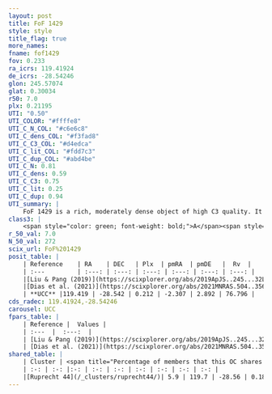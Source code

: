 ```yaml
---
layout: post
title: FoF 1429
style: style
title_flag: true
more_names: 
fname: fof1429
fov: 0.233
ra_icrs: 119.41924
de_icrs: -28.54246
glon: 245.57074
glat: 0.30034
r50: 7.0
plx: 0.21195
UTI: "0.50"
UTI_COLOR: "#ffffe8"
UTI_C_N_COL: "#c6e6c8"
UTI_C_dens_COL: "#f3fad8"
UTI_C_C3_COL: "#d4edca"
UTI_C_lit_COL: "#fdd7c3"
UTI_C_dup_COL: "#abd4be"
UTI_C_N: 0.81
UTI_C_dens: 0.59
UTI_C_C3: 0.75
UTI_C_lit: 0.25
UTI_C_dup: 0.94
UTI_summary: |
    FoF 1429 is a rich, moderately dense object of high C3 quality. It is poorly studied in the literature.<br><br>This is very likely a unique object, which shares a very small percentage of members with at least one previously reported entry.
class3: |
    <span style="color: green; font-weight: bold;">A</span><span style="color: #FFC300; font-weight: bold;">B</span>
r_50_val: 7.0
N_50_val: 272
scix_url: FoF%201429
posit_table: |
    | Reference    | RA    | DEC   | Plx  | pmRA  | pmDE   |  Rv  |
    | :---         | :---: | :---: | :---: | :---: | :---: | :---: |
    |[Liu & Pang (2019)](https://scixplorer.org/abs/2019ApJS..245...32L) | 119.362 | -28.537 | 0.254 | -2.263 | 2.814 | -- |
    |[Dias et al. (2021)](https://scixplorer.org/abs/2021MNRAS.504..356D) | 119.398 | -28.542 | 0.246 | -2.308 | 2.866 | 78.594 |
    | **UCC** |119.419 | -28.542 | 0.212 | -2.307 | 2.892 | 76.796 | 
cds_radec: 119.41924,-28.54246
carousel: UCC
fpars_table: |
    | Reference |  Values |
    | :---  |  :---:  |
    | [Liu & Pang (2019)](https://scixplorer.org/abs/2019ApJS..245...32L) | `Age=0.501, Z=0.5` |
    | [Dias et al. (2021)](https://scixplorer.org/abs/2021MNRAS.504..356D) | `Av=1.237, Dist=3471, logage=8.244, [Fe/H]=-0.042` |
shared_table: |
    | Cluster | <span title="Percentage of members that this OC shares with the ones listed">%</span>   | RA   | DEC   | Plx   | pmRA  | pmDE  | Rv | UTI |
    | :-: | :-: |:-: | :-: | :-: | :-: | :-: | :-: | :-: |
    |[Ruprecht 44](/_clusters/ruprecht44/)| 5.9 | 119.7 | -28.56 | 0.18 | -2.35 | 2.93 | 114.16 |0.95 |
---
```


